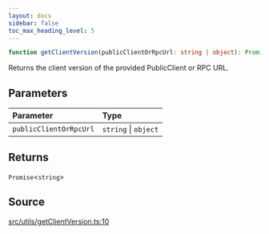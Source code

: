 ```yaml
---
layout: docs
sidebar: false
toc_max_heading_level: 5
---
```


```ts
function getClientVersion(publicClientOrRpcUrl: string | object): Promise<string>
```

Returns the client version of the provided PublicClient or RPC URL.

## Parameters

| Parameter | Type |
| :------ | :------ |
| `publicClientOrRpcUrl` | `string` \| `object` |

## Returns

`Promise`\<`string`\>

## Source

[src/utils/getClientVersion.ts:10](https://github.com/OffchainLabs/arbitrum-orbit-sdk/blob/cfcbd32d6879cf7817a33b24f062a0fd879ea257/src/utils/getClientVersion.ts#L10)

